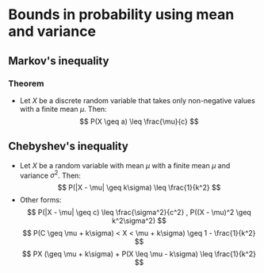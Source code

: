 # Bounds in probability using mean and variance
## Markov's inequality
### Theorem
- Let $X$ be a discrete random variable that takes only non-negative values with a finite mean $\mu$. Then:
$$ P(X \geq a) \leq \frac{\mu}{c} $$

## Chebyshev's inequality
- Let $X$ be a random variable with mean $\mu$ with a finite mean $\mu$ and variance $\sigma^2$. Then:
  $$ P(|X - \mu| \geq k\sigma) \leq \frac{1}{k^2} $$
- Other forms:
  $$ P(|X - \mu| \geq c) \leq \frac{\sigma^2}{c^2} , P((X - \mu)^2 \geq k^2\sigma^2) $$
  $$ P(C \geq \mu + k\sigma) < X < \mu + k\sigma) \geq 1 - \frac{1}{k^2} $$
  $$ PX (\geq \mu + k\sigma) + P(X \leq \mu - k\sigma) \leq \frac{1}{k^2} $$